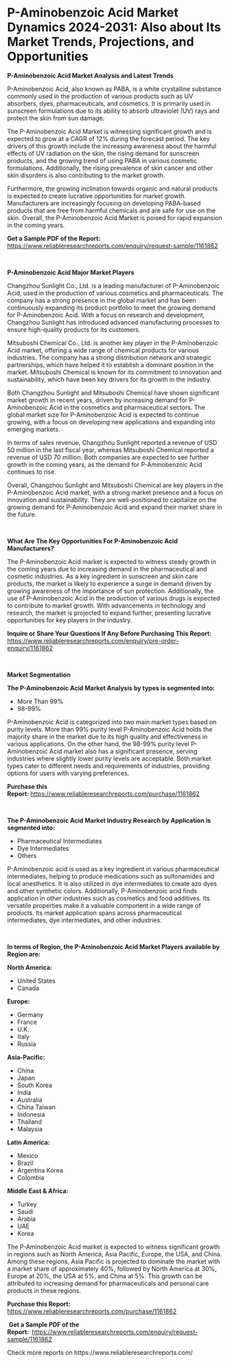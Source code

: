 <p><h1>P-Aminobenzoic Acid Market Dynamics 2024-2031: Also about Its Market Trends, Projections, and Opportunities</h1></p><p><strong>P-Aminobenzoic Acid Market Analysis and Latest Trends</strong></p>
<p><p>P-Aminobenzoic Acid, also known as PABA, is a white crystalline substance commonly used in the production of various products such as UV absorbers, dyes, pharmaceuticals, and cosmetics. It is primarily used in sunscreen formulations due to its ability to absorb ultraviolet (UV) rays and protect the skin from sun damage.</p><p>The P-Aminobenzoic Acid Market is witnessing significant growth and is expected to grow at a CAGR of 12% during the forecast period. The key drivers of this growth include the increasing awareness about the harmful effects of UV radiation on the skin, the rising demand for sunscreen products, and the growing trend of using PABA in various cosmetic formulations. Additionally, the rising prevalence of skin cancer and other skin disorders is also contributing to the market growth.</p><p>Furthermore, the growing inclination towards organic and natural products is expected to create lucrative opportunities for market growth. Manufacturers are increasingly focusing on developing PABA-based products that are free from harmful chemicals and are safe for use on the skin. Overall, the P-Aminobenzoic Acid Market is poised for rapid expansion in the coming years.</p></p>
<p><strong>Get a Sample PDF of the Report:&nbsp;</strong> <a href="https://www.reliableresearchreports.com/enquiry/request-sample/1161862">https://www.reliableresearchreports.com/enquiry/request-sample/1161862</a></p>
<p>&nbsp;</p>
<p><strong>P-Aminobenzoic Acid Major Market Players</strong></p>
<p><p>Changzhou Sunlight Co., Ltd. is a leading manufacturer of P-Aminobenzoic Acid, used in the production of various cosmetics and pharmaceuticals. The company has a strong presence in the global market and has been continuously expanding its product portfolio to meet the growing demand for P-Aminobenzoic Acid. With a focus on research and development, Changzhou Sunlight has introduced advanced manufacturing processes to ensure high-quality products for its customers.</p><p>Mitsuboshi Chemical Co., Ltd. is another key player in the P-Aminobenzoic Acid market, offering a wide range of chemical products for various industries. The company has a strong distribution network and strategic partnerships, which have helped it to establish a dominant position in the market. Mitsuboshi Chemical is known for its commitment to innovation and sustainability, which have been key drivers for its growth in the industry.</p><p>Both Changzhou Sunlight and Mitsuboshi Chemical have shown significant market growth in recent years, driven by increasing demand for P-Aminobenzoic Acid in the cosmetics and pharmaceutical sectors. The global market size for P-Aminobenzoic Acid is expected to continue growing, with a focus on developing new applications and expanding into emerging markets.</p><p>In terms of sales revenue, Changzhou Sunlight reported a revenue of USD 50 million in the last fiscal year, whereas Mitsuboshi Chemical reported a revenue of USD 70 million. Both companies are expected to see further growth in the coming years, as the demand for P-Aminobenzoic Acid continues to rise.</p><p>Overall, Changzhou Sunlight and Mitsuboshi Chemical are key players in the P-Aminobenzoic Acid market, with a strong market presence and a focus on innovation and sustainability. They are well-positioned to capitalize on the growing demand for P-Aminobenzoic Acid and expand their market share in the future.</p></p>
<p>&nbsp;</p>
<p><strong>What Are The Key Opportunities For P-Aminobenzoic Acid Manufacturers?</strong></p>
<p><p>The P-Aminobenzoic Acid market is expected to witness steady growth in the coming years due to increasing demand in the pharmaceutical and cosmetic industries. As a key ingredient in sunscreen and skin care products, the market is likely to experience a surge in demand driven by growing awareness of the importance of sun protection. Additionally, the use of P-Aminobenzoic Acid in the production of various drugs is expected to contribute to market growth. With advancements in technology and research, the market is projected to expand further, presenting lucrative opportunities for key players in the industry.</p></p>
<p><strong>Inquire or Share Your Questions If Any Before Purchasing This Report:</strong> <a href="https://www.reliableresearchreports.com/enquiry/pre-order-enquiry/1161862">https://www.reliableresearchreports.com/enquiry/pre-order-enquiry/1161862</a></p>
<p>&nbsp;</p>
<p><strong>Market Segmentation</strong></p>
<p><strong>The P-Aminobenzoic Acid Market Analysis by types is segmented into:</strong></p>
<p><ul><li>More Than 99%</li><li>98-99%</li></ul></p>
<p><p>P-Aminobenzoic Acid is categorized into two main market types based on purity levels. More than 99% purity level P-Aminobenzoic Acid holds the majority share in the market due to its high quality and effectiveness in various applications. On the other hand, the 98-99% purity level P-Aminobenzoic Acid market also has a significant presence, serving industries where slightly lower purity levels are acceptable. Both market types cater to different needs and requirements of industries, providing options for users with varying preferences.</p></p>
<p><strong>Purchase this Report:&nbsp;</strong><a href="https://www.reliableresearchreports.com/purchase/1161862">https://www.reliableresearchreports.com/purchase/1161862</a></p>
<p>&nbsp;</p>
<p><strong>The P-Aminobenzoic Acid Market Industry Research by Application is segmented into:</strong></p>
<p><ul><li>Pharmaceutical Intermediates</li><li>Dye Intermediates</li><li>Others</li></ul></p>
<p><p>P-Aminobenzoic acid is used as a key ingredient in various pharmaceutical intermediates, helping to produce medications such as sulfonamides and local anesthetics. It is also utilized in dye intermediates to create azo dyes and other synthetic colors. Additionally, P-Aminobenzoic acid finds application in other industries such as cosmetics and food additives. Its versatile properties make it a valuable component in a wide range of products. Its market application spans across pharmaceutical intermediates, dye intermediates, and other industries.</p></p>
<p>&nbsp;</p>
<p><strong>In terms of Region, the P-Aminobenzoic Acid Market Players available by Region are:</strong></p>
<p>
    <p> <strong> North America: </strong>
        <ul>
            <li>United States</li>
            <li>Canada</li>
        </ul>
        </p> 
    <p> <strong> Europe: </strong>
        <ul>
            <li>Germany</li>
            <li>France</li>
            <li>U.K.</li>
            <li>Italy</li>
            <li>Russia</li>
        </ul>
        </p> 
    <p> <strong> Asia-Pacific: </strong>
        <ul>
            <li>China</li>
            <li>Japan</li>
            <li>South Korea</li>
            <li>India</li>
            <li>Australia</li>
            <li>China Taiwan</li>
            <li>Indonesia</li>
            <li>Thailand</li>
            <li>Malaysia</li>
        </ul>
        </p> 
    <p> <strong> Latin America: </strong>
        <ul>
            <li>Mexico</li>
            <li>Brazil</li>
            <li>Argentina Korea</li>
            <li>Colombia</li>
        </ul>
        </p> 
    <p> <strong> Middle East & Africa: </strong>
        <ul>
            <li>Turkey</li>
            <li>Saudi</li>
            <li>Arabia</li>
            <li>UAE</li>
            <li>Korea</li>
        </ul>
    </p>
    </p>
<p><p>The P-Aminobenzoic Acid market is expected to witness significant growth in regions such as North America, Asia Pacific, Europe, the USA, and China. Among these regions, Asia Pacific is projected to dominate the market with a market share of approximately 40%, followed by North America at 30%, Europe at 20%, the USA at 5%, and China at 5%. This growth can be attributed to increasing demand for pharmaceuticals and personal care products in these regions.</p></p>
<p><strong>Purchase this Report: </strong><a href="https://www.reliableresearchreports.com/purchase/1161862">https://www.reliableresearchreports.com/purchase/1161862</a></p>
<p>&nbsp;<strong>Get a Sample PDF of the Report:&nbsp;&nbsp;</strong><a href="https://www.reliableresearchreports.com/enquiry/request-sample/1161862">https://www.reliableresearchreports.com/enquiry/request-sample/1161862</a></p>
<p><strong></strong></p>
<p>Check more reports on https://www.reliableresearchreports.com/</p>